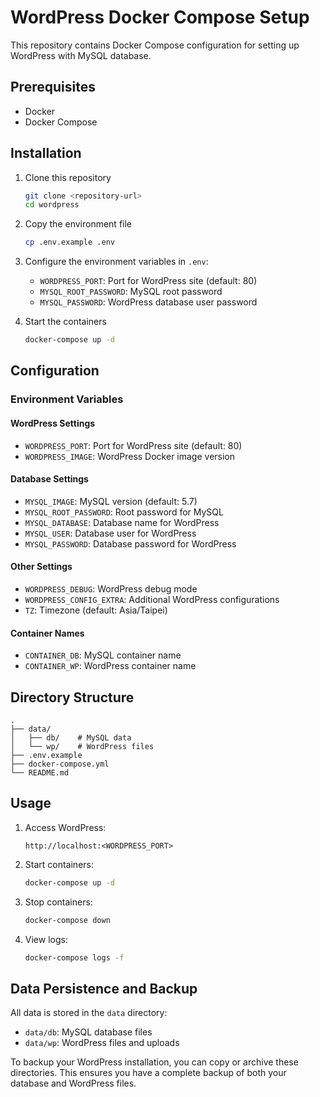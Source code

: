# WordPress Docker Compose Setup

This repository contains Docker Compose configuration for setting up WordPress with MySQL database.

## Prerequisites

- Docker
- Docker Compose

## Installation

1. Clone this repository
   ```bash
   git clone <repository-url>
   cd wordpress
   ```

2. Copy the environment file
   ```bash
   cp .env.example .env
   ```

3. Configure the environment variables in `.env`:
   - `WORDPRESS_PORT`: Port for WordPress site (default: 80)
   - `MYSQL_ROOT_PASSWORD`: MySQL root password
   - `MYSQL_PASSWORD`: WordPress database user password

4. Start the containers
   ```bash
   docker-compose up -d
   ```

## Configuration

### Environment Variables

#### WordPress Settings
- `WORDPRESS_PORT`: Port for WordPress site (default: 80)
- `WORDPRESS_IMAGE`: WordPress Docker image version

#### Database Settings
- `MYSQL_IMAGE`: MySQL version (default: 5.7)
- `MYSQL_ROOT_PASSWORD`: Root password for MySQL
- `MYSQL_DATABASE`: Database name for WordPress
- `MYSQL_USER`: Database user for WordPress
- `MYSQL_PASSWORD`: Database password for WordPress

#### Other Settings
- `WORDPRESS_DEBUG`: WordPress debug mode
- `WORDPRESS_CONFIG_EXTRA`: Additional WordPress configurations
- `TZ`: Timezone (default: Asia/Taipei)

#### Container Names
- `CONTAINER_DB`: MySQL container name
- `CONTAINER_WP`: WordPress container name

## Directory Structure

```
.
├── data/
│   ├── db/    # MySQL data
│   └── wp/    # WordPress files
├── .env.example
├── docker-compose.yml
└── README.md
```

## Usage

1. Access WordPress:
   ```
   http://localhost:<WORDPRESS_PORT>
   ```

2. Start containers:
   ```bash
   docker-compose up -d
   ```

3. Stop containers:
   ```bash
   docker-compose down
   ```

4. View logs:
   ```bash
   docker-compose logs -f
   ```

## Data Persistence and Backup

All data is stored in the `data` directory:

- `data/db`: MySQL database files
- `data/wp`: WordPress files and uploads

To backup your WordPress installation, you can copy or archive these directories. This ensures you have a complete backup of both your database and WordPress files.
